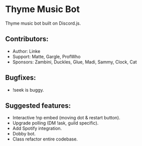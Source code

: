 # Thyme Music Bot
Thyme music bot built on Discord.js.

## Contributors:
* Author:   Linke
* Support:  Matte, Gargle, ProfWho
* Sponsors: Zambini, Duckles, Glue, Madi, Sammy, Clock, Cat

## Bugfixes:
* !seek is buggy.

## Suggested features:
* Interactive !np embed (moving dot & restart button).
* Upgrade polling (DM !ask, guild specific).
* Add Spotify integration.
* Dobby bot.
* Class refactor entire codebase.